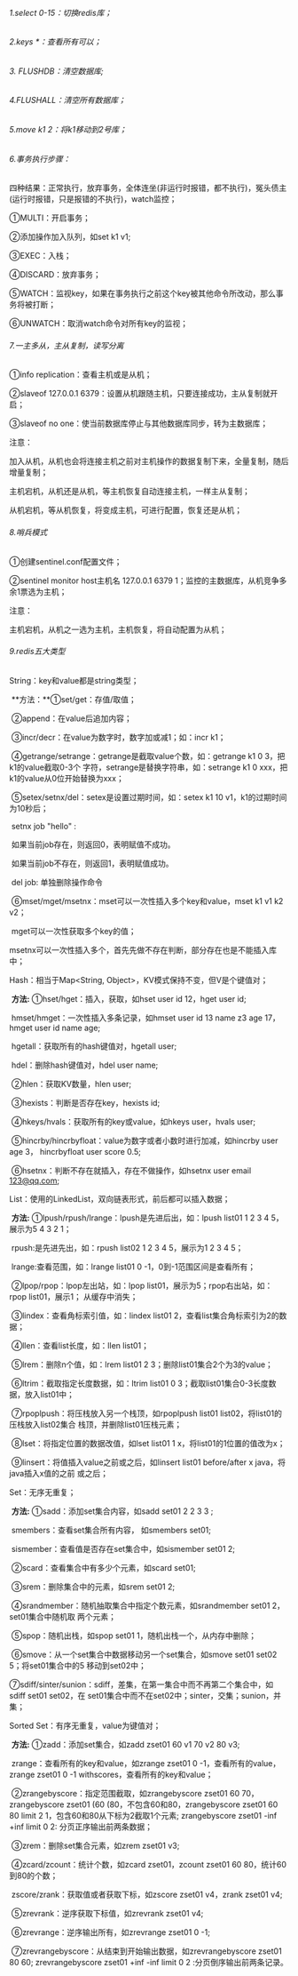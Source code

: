 ###### 1.select 0-15：切换redis库；

###### 2.keys *：查看所有可以；

###### 3. FLUSHDB：清空数据库;

###### 4.FLUSHALL：清空所有数据库；

###### 5.move k1 2：将k1移动到2号库；

###### 6.事务执行步骤：

四种结果：正常执行，放弃事务，全体连坐(非运行时报错，都不执行)，冤头债主(运行时报错，只是报错的不执行)，watch监控；

①MULTI：开启事务；

②添加操作加入队列，如set k1 v1;

③EXEC：入栈；

④DISCARD：放弃事务；

⑤WATCH：监视key，如果在事务执行之前这个key被其他命令所改动，那么事务将被打断；

⑥UNWATCH：取消watch命令对所有key的监视；

###### 7.一主多从，主从复制，读写分离

①info replication：查看主机或是从机；

②slaveof 127.0.0.1 6379：设置从机跟随主机，只要连接成功，主从复制就开启；

③slaveof no one：使当前数据库停止与其他数据库同步，转为主数据库；

注意：

加入从机，从机也会将连接主机之前对主机操作的数据复制下来，全量复制，随后增量复制；

主机宕机，从机还是从机，等主机恢复自动连接主机，一样主从复制；

从机宕机，等从机恢复，将变成主机，可进行配置，恢复还是从机；

###### 8.哨兵模式

①创建sentinel.conf配置文件；

②sentinel monitor host主机名 127.0.0.1 6379 1；监控的主数据库，从机竞争多余1票选为主机；

注意：

主机宕机，从机之一选为主机，主机恢复，将自动配置为从机；

######  9.redis五大类型

String：key和value都是string类型；

​			**方法：**①set/get：存值/取值；

​						②append：在value后追加内容；

​						③incr/decr：在value为数字时，数字加或减1；如：incr k1；

​						④getrange/setrange：getrange是截取value个数，如：getrange k1 0 3，把k1的value截取0-3个						字符，setrange是替换字符串，如：setrange k1 0 xxx，把k1的value从0位开始替换为xxx；

​						⑤setex/setnx/del：setex是设置过期时间，如：setex k1 10 v1，k1的过期时间为10秒后；

​						setnx job "hello" :

​						如果当前job存在，则返回0，表明赋值不成功。

​						如果当前job不存在，则返回1，表明赋值成功。

​						del job: 单独删除操作命令

​						⑥mset/mget/msetnx：mset可以一次性插入多个key和value，mset k1 v1 k2 v2；

​						mget可以一次性获取多个key的值；

​						msetnx可以一次性插入多个，首先先做不存在判断，部分存在也是不能插入库中；

Hash：相当于Map<String, Object>，KV模式保持不变，但V是个键值对；

​			**方法:**   ①hset/hget：插入，获取，如hset user id 12，hget user id;

​							hmset/hmget：一次性插入多条记录，如hmset user id 13 name z3 age 17，hmget  user id 							name age;

​							hgetall：获取所有的hash键值对，hgetall user;

​							hdel：删除hash键值对，hdel user name;

​						②hlen：获取KV数量，hlen user;

​						③hexists：判断是否存在key，hexists id;

​						④hkeys/hvals：获取所有的key或value，如hkeys user，hvals user;

​						⑤hincrby/hincrbyfloat：value为数字或者小数时进行加减，如hincrby user age 3，	  	 	       							hincrbyfloat user score 0.5;

​						⑥hsetnx：判断不存在就插入，存在不做操作，如hsetnx user email 123@qq.com;

List：使用的LinkedList，双向链表形式，前后都可以插入数据；

​			**方法:**   ①lpush/rpush/lrange：lpush是先进后出，如：lpush list01 1 2 3 4 5，展示为5 4 3 2 1；

​						rpush:是先进先出，如：rpush list02 1 2 3 4 5，展示为1 2 3 4 5；	

​						lrange:查看范围，如：lrange list01 0 -1，0到-1范围区间是查看所有；

​						②lpop/rpop：lpop左出站，如：lpop list01，展示为5；rpop右出站，如：rpop list01，展示1；						从缓存中消失；

​						③lindex：查看角标索引值，如：lindex list01 2，查看list集合角标索引为2的数据；

​						④llen：查看list长度，如：llen list01；

​						⑤lrem：删除n个值，如：lrem list01 2 3；删除list01集合2个为3的value；

​						⑥ltrim：截取指定长度数据，如：ltrim list01 0 3；截取list01集合0-3长度数据，放入list01中；

​						⑦rpoplpush：将压栈放入另一个栈顶，如rpoplpush list01 list02，将list01的压栈放入list02集合						栈顶，并删除list01压栈元素；

​						⑧lset：将指定位置的数据改值，如lset list01 1 x，将list01的1位置的值改为x；

​						⑨linsert：将值插入value之前或之后，如linsert list01 before/after x java，将java插入x值的之前						或之后；

Set：无序无重复；

​			**方法:**	①sadd：添加set集合内容，如sadd set01 2 2 3 3 ;

​						smembers：查看set集合所有内容， 如smembers set01;

​						sismember：查看值是否存在set集合中，如sismember set01 2;

​						②scard：查看集合中有多少个元素，如scard set01;

​						③srem：删除集合中的元素，如srem set01 2;

​						④srandmember：随机抽取集合中指定个数元素，如srandmember set01 2，set01集合中随机取						两个元素；

​						⑤spop：随机出栈，如spop set01 1，随机出栈一个，从内存中删除；

​						⑥smove：从一个set集合中数据移动另一个set集合，如smove set01 set02 5；将set01集合中的5						移动到set02中；

​						⑦sdiff/sinter/sunion：sdiff，差集，在第一集合中而不再第二个集合中，如sdiff  set01 set02，在						set01集合中而不在set02中；sinter，交集；sunion，并集；

Sorted Set：有序无重复，value为键值对；

​			**方法:**   ①zadd：添加set集合，如zadd zset01 60 v1 70 v2 80 v3;

​						zrange：查看所有的key和value，如zrange zset01 0 -1，查看所有的value，zrange zset01 0 -1 						withscores，查看所有的key和value；

​						②zrangebyscore：指定范围截取，如zrangebyscore zset01 60 70，zrangebyscore zset01 (60  						(80，不包含60和80，zrangebyscore zset01 60 80 limit 2 1，包含60和80从下标为2截取1个元素; zrangebyscore zset01 -inf +inf limit 0 2: 分页正序输出前两条数据；

​						③zrem：删除set集合元素，如zrem zset01 v3;

​						④zcard/zcount：统计个数，如zcard zset01，zcount zset01 60 80，统计60到80的个数；

​							zscore/zrank：获取值或者获取下标，如zscore zset01 v4，zrank zset01 v4;

​						⑤zrevrank：逆序获取下标值，如zrevrank zset01 v4;

​						⑥zrevrange：逆序输出所有，如zrevrange zset01 0 -1;

​						⑦zrevrangebyscore：从结束到开始输出数据，如zrevrangebyscore zset01 80 60;  zrevrangebyscore zset01 +inf -inf limit 0 2 :分页倒序输出前两条记录。